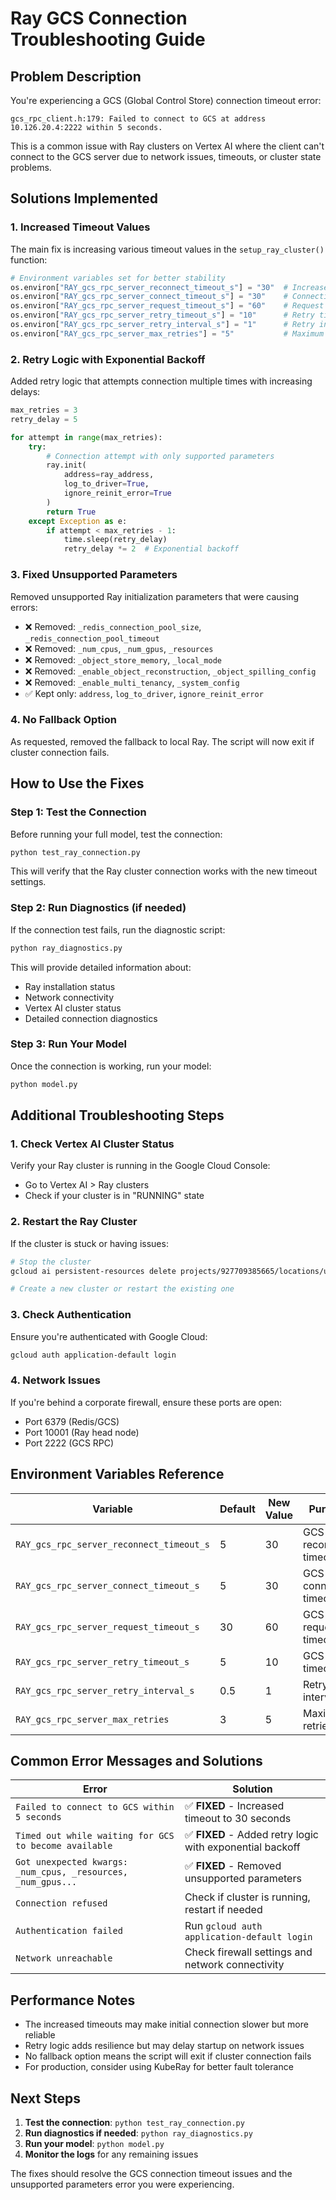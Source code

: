 # Ray GCS Connection Troubleshooting Guide

## Problem Description

You're experiencing a GCS (Global Control Store) connection timeout error:
```
gcs_rpc_client.h:179: Failed to connect to GCS at address 10.126.20.4:2222 within 5 seconds.
```

This is a common issue with Ray clusters on Vertex AI where the client can't connect to the GCS server due to network issues, timeouts, or cluster state problems.

## Solutions Implemented

### 1. **Increased Timeout Values**
The main fix is increasing various timeout values in the `setup_ray_cluster()` function:

```python
# Environment variables set for better stability
os.environ["RAY_gcs_rpc_server_reconnect_timeout_s"] = "30"  # Increased from 5s to 30s
os.environ["RAY_gcs_rpc_server_connect_timeout_s"] = "30"    # Connection timeout
os.environ["RAY_gcs_rpc_server_request_timeout_s"] = "60"    # Request timeout
os.environ["RAY_gcs_rpc_server_retry_timeout_s"] = "10"      # Retry timeout
os.environ["RAY_gcs_rpc_server_retry_interval_s"] = "1"      # Retry interval
os.environ["RAY_gcs_rpc_server_max_retries"] = "5"           # Maximum retries
```

### 2. **Retry Logic with Exponential Backoff**
Added retry logic that attempts connection multiple times with increasing delays:

```python
max_retries = 3
retry_delay = 5

for attempt in range(max_retries):
    try:
        # Connection attempt with only supported parameters
        ray.init(
            address=ray_address,
            log_to_driver=True,
            ignore_reinit_error=True
        )
        return True
    except Exception as e:
        if attempt < max_retries - 1:
            time.sleep(retry_delay)
            retry_delay *= 2  # Exponential backoff
```

### 3. **Fixed Unsupported Parameters**
Removed unsupported Ray initialization parameters that were causing errors:
- ❌ Removed: `_redis_connection_pool_size`, `_redis_connection_pool_timeout`
- ❌ Removed: `_num_cpus`, `_num_gpus`, `_resources`
- ❌ Removed: `_object_store_memory`, `_local_mode`
- ❌ Removed: `_enable_object_reconstruction`, `_object_spilling_config`
- ❌ Removed: `_enable_multi_tenancy`, `_system_config`
- ✅ Kept only: `address`, `log_to_driver`, `ignore_reinit_error`

### 4. **No Fallback Option**
As requested, removed the fallback to local Ray. The script will now exit if cluster connection fails.

## How to Use the Fixes

### Step 1: Test the Connection
Before running your full model, test the connection:

```bash
python test_ray_connection.py
```

This will verify that the Ray cluster connection works with the new timeout settings.

### Step 2: Run Diagnostics (if needed)
If the connection test fails, run the diagnostic script:

```bash
python ray_diagnostics.py
```

This will provide detailed information about:
- Ray installation status
- Network connectivity
- Vertex AI cluster status
- Detailed connection diagnostics

### Step 3: Run Your Model
Once the connection is working, run your model:

```bash
python model.py
```

## Additional Troubleshooting Steps

### 1. **Check Vertex AI Cluster Status**
Verify your Ray cluster is running in the Google Cloud Console:
- Go to Vertex AI > Ray clusters
- Check if your cluster is in "RUNNING" state

### 2. **Restart the Ray Cluster**
If the cluster is stuck or having issues:
```bash
# Stop the cluster
gcloud ai persistent-resources delete projects/927709385665/locations/us-west2/persistentResources/cluster-20250712-190801

# Create a new cluster or restart the existing one
```

### 3. **Check Authentication**
Ensure you're authenticated with Google Cloud:
```bash
gcloud auth application-default login
```

### 4. **Network Issues**
If you're behind a corporate firewall, ensure these ports are open:
- Port 6379 (Redis/GCS)
- Port 10001 (Ray head node)
- Port 2222 (GCS RPC)

## Environment Variables Reference

| Variable | Default | New Value | Purpose |
|----------|---------|-----------|---------|
| `RAY_gcs_rpc_server_reconnect_timeout_s` | 5 | 30 | GCS reconnect timeout |
| `RAY_gcs_rpc_server_connect_timeout_s` | 5 | 30 | GCS connection timeout |
| `RAY_gcs_rpc_server_request_timeout_s` | 30 | 60 | GCS request timeout |
| `RAY_gcs_rpc_server_retry_timeout_s` | 5 | 10 | GCS retry timeout |
| `RAY_gcs_rpc_server_retry_interval_s` | 0.5 | 1 | Retry interval |
| `RAY_gcs_rpc_server_max_retries` | 3 | 5 | Maximum retries |

## Common Error Messages and Solutions

| Error | Solution |
|-------|----------|
| `Failed to connect to GCS within 5 seconds` | ✅ **FIXED** - Increased timeout to 30 seconds |
| `Timed out while waiting for GCS to become available` | ✅ **FIXED** - Added retry logic with exponential backoff |
| `Got unexpected kwargs: _num_cpus, _resources, _num_gpus...` | ✅ **FIXED** - Removed unsupported parameters |
| `Connection refused` | Check if cluster is running, restart if needed |
| `Authentication failed` | Run `gcloud auth application-default login` |
| `Network unreachable` | Check firewall settings and network connectivity |

## Performance Notes

- The increased timeouts may make initial connection slower but more reliable
- Retry logic adds resilience but may delay startup on network issues
- No fallback option means the script will exit if cluster connection fails
- For production, consider using KubeRay for better fault tolerance

## Next Steps

1. **Test the connection**: `python test_ray_connection.py`
2. **Run diagnostics if needed**: `python ray_diagnostics.py`
3. **Run your model**: `python model.py`
4. **Monitor the logs** for any remaining issues

The fixes should resolve the GCS connection timeout issues and the unsupported parameters error you were experiencing. 